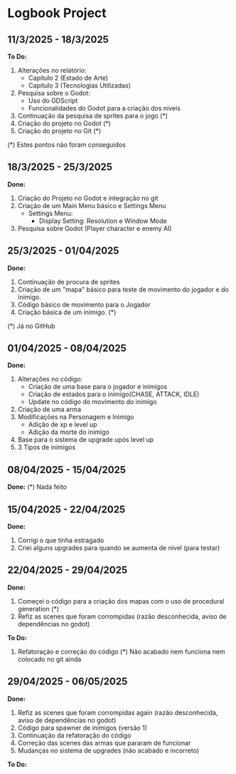 # Logbook Project

## 11/3/2025 - 18/3/2025
**To Do:**
1. Alterações no relatório:
	* Capítulo 2 (Estado de Arte)
	* Capítulo 3 (Tecnologias Utilizadas)
2. Pesquisa sobre o Godot:
	* Uso do GDScript
	* Funcionalidades do Godot para a criação dos níveis
3. Continuação da pesquisa de sprites para o jogo (*)	
4. Criação do projeto no Godot (*)
5. Criação do projeto no Git (*)

(*) Estes pontos não foram conseguidos

## 18/3/2025 - 25/3/2025
**Done:**
1. Criação do Projeto no Godot e integração no git
2. Criação de um Main Menu básico e Settings Menu
	* Settings Menu:
		* Display Setting: Resolution e Window Mode
3. Pesquisa sobre Godot (Player character e enemy AI)

## 25/3/2025 - 01/04/2025
**Done:**
1. Continuação de procura de sprites
2. Criação de um "mapa" básico para teste de movimento do jogador e do inimigo.
3. Código básico de movimento para o Jogador
4. Criação básica de um inimigo. (*)

(*) Já no GitHub

## 01/04/2025 - 08/04/2025
**Done:**
1. Alterações no código:
	* Criação de uma base para o jogador e inimigos
	* Criação de estados para o inimigo(CHASE, ATTACK, IDLE)
	* Update no código do movimento do inimigo
2. Criação de uma arma
3. Modificações na Personagem e Inimigo
	* Adição de xp e level up
	* Adição da morte do inimigo
4. Base para o sistema de upgrade upós level up
5. 3 Tipos de inimigos

## 08/04/2025 - 15/04/2025
**Done:**
(*) Nada feito

## 15/04/2025 - 22/04/2025
**Done:**
1. Corrigi o que tinha estragado
2. Criei alguns upgrades para quando se aumenta de nível (para testar)

## 22/04/2025 - 29/04/2025
**Done:**
1. Começei o código para a criação dos mapas com o uso de procedural generation (*)
2. Refiz as scenes que foram corrompidas (razão desconhecida, aviso de dependências no godot)

**To Do:**
1. Refatoração e correção do código
(*) Não acabado nem funciona nem colocado no git ainda


## 29/04/2025 - 06/05/2025
**Done:**
1. Refiz as scenes que foram corrompidas again (razão desconhecida, aviso de dependências no godot)
2. Código para spawner de inimigos (versão 1)
3. Continuação da refatoração do código
4. Correção das scenes das armas que pararam de funcionar
5. Mudanças no sistema de upgrades (não acabado e incorreto)

**To Do:**

